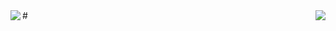 <img align="left" src="https://github-readme-stats.vercel.app/api?username=3cfi&include_all_commits=true&count_private-true&custom_title=3cfi'%20GitHub%20Stats&line_height=30&show_icons=true&hide_border=true&bg_color=192133&title_color=efb752&icon_color=efb752&text_color=70bed9">
#<img align="right" src="https://github-readme-stats.vercel.app/api/top-langs/?username=3cfi
#<img align="right" src="https://github-readme-stats.vercel.app/api/top-langs/?username=ckend&layout=compact">

